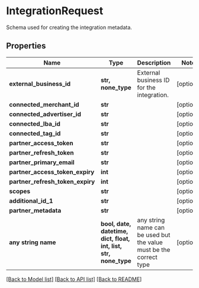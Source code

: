 # IntegrationRequest

Schema used for creating the integration metadata.

## Properties
Name | Type | Description | Notes
------------ | ------------- | ------------- | -------------
**external_business_id** | **str, none_type** | External business ID for the integration. | [optional] 
**connected_merchant_id** | **str** |  | [optional] 
**connected_advertiser_id** | **str** |  | [optional] 
**connected_lba_id** | **str** |  | [optional] 
**connected_tag_id** | **str** |  | [optional] 
**partner_access_token** | **str** |  | [optional] 
**partner_refresh_token** | **str** |  | [optional] 
**partner_primary_email** | **str** |  | [optional] 
**partner_access_token_expiry** | **int** |  | [optional] 
**partner_refresh_token_expiry** | **int** |  | [optional] 
**scopes** | **str** |  | [optional] 
**additional_id_1** | **str** |  | [optional] 
**partner_metadata** | **str** |  | [optional] 
**any string name** | **bool, date, datetime, dict, float, int, list, str, none_type** | any string name can be used but the value must be the correct type | [optional]

[[Back to Model list]](../README.md#documentation-for-models) [[Back to API list]](../README.md#documentation-for-api-endpoints) [[Back to README]](../README.md)


